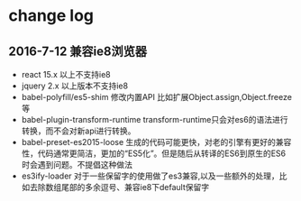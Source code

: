 # change log
## 2016-7-12 兼容ie8浏览器
*   react 15.x 以上不支持ie8
*   jquery 2.x 以上版本不支持ie8
*   babel-polyfill/es5-shim 修改内置API 比如扩展Object.assign,Object.freeze等
*   babel-plugin-transform-runtime transform-runtime只会对es6的语法进行转换，而不会对新api进行转换。
*   babel-preset-es2015-loose 生成的代码可能更快，对老的引擎有更好的兼容性，代码通常更简洁，更加的“ES5化”。但是随后从转译的ES6到原生的ES6时会遇到问题。不提倡这种做法
*   es3ify-loader 对于一些保留字的使用做了es3兼容,以及一些额外的处理，比如去除数组尾部的多余逗号、兼容ie8下default保留字
